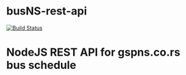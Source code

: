 # busNS-rest-api
[![Build Status](https://travis-ci.org/aleksandar-babic/busNS-rest-api.svg?branch=master)](https://travis-ci.org/aleksandar-babic/busNS-rest-api)
# NodeJS REST API for gspns.co.rs bus schedule
